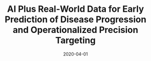 ---
title: AI Plus Real-World Data for Early Prediction of Disease Progression and Operationalized Precision Targeting
#author:
date: '2020-04-01'
slug: ai-plus-rwe-lott
categories:
  - Publication
tags:
  - machine learning
  - healthcare
#authors:
doi: ''
publishDate: '2020-04-03T16:08:45+10:00'
publication_types:
  - '2'
publication: '*PMSA*'
publication_short: '*PMSA*'
abstract: ''
summary: ''
featured: no
url_pdf: 'http://www.pmsa.org/jpmsa-vol08-article07'
url_code: ~
url_dataset: ~
url_poster: ~
url_project: ~
url_slides: ~
url_source: ~
url_video: ~
image:
  caption: ''
  focal_point: ''
  preview_only: no
projects: []
slides: ''
---